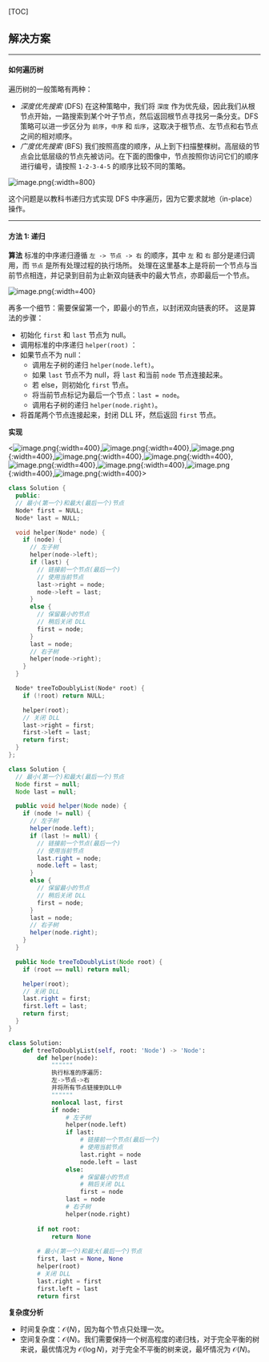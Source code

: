 [TOC]

## 解决方案

---

#### 如何遍历树

 遍历树的一般策略有两种：

- *深度优先搜索* (DFS)
  在这种策略中，我们将 `深度` 作为优先级，因此我们从根节点开始，一路搜索到某个叶子节点，然后返回根节点寻找另一条分支。DFS 策略可以进一步区分为 `前序`，`中序` 和 `后序`，这取决于根节点、左节点和右节点之间的相对顺序。
- *广度优先搜索* (BFS)
  我们按照高度的顺序，从上到下扫描整棵树。高层级的节点会比低层级的节点先被访问。在下面的图像中，节点按照你访问它们的顺序进行编号，请按照 `1-2-3-4-5` 的顺序比较不同的策略。

 ![image.png](https://pic.leetcode.cn/1692260149-imNihS-image.png){:width=800}

 这个问题是以教科书递归方式实现 DFS 中序遍历，因为它要求就地（in-place）操作。

---

#### 方法 1: 递归

 **算法**
 标准的中序递归遵循 `左 -> 节点 -> 右` 的顺序，其中 `左` 和 `右` 部分是递归调用，而 `节点` 是所有处理过程的执行场所。
 处理在这里基本上是将前一个节点与当前节点相连，并记录到目前为止新双向链表中的最大节点，亦即最后一个节点。

 ![image.png](https://pic.leetcode.cn/1692259916-CWtGNL-image.png){:width=400}

 再多一个细节：需要保留第一个，即最小的节点，以封闭双向链表的环。
 这是算法的步骤：

- 初始化 `first` 和 `last` 节点为 null。
- 调用标准的中序递归 `helper(root)` ：
- 如果节点不为 null：
  - 调用左子树的递归 `helper(node.left)`。
  - 如果 `last` 节点不为 null，将 `last` 和当前 `node` 节点连接起来。
  - 若 else，则初始化 `first` 节点。
  - 将当前节点标记为最后一个节点：`last = node`。
  - 调用右子树的递归 `helper(node.right)`。
- 将首尾两个节点连接起来，封闭 DLL 环，然后返回 `first` 节点。

**实现**

 <![image.png](https://pic.leetcode.cn/1692261086-QUbeSV-image.png){:width=400},![image.png](https://pic.leetcode.cn/1692261130-KoYVAI-image.png){:width=400},![image.png](https://pic.leetcode.cn/1692261133-CkTJsc-image.png){:width=400},![image.png](https://pic.leetcode.cn/1692261135-TZdsYX-image.png){:width=400},![image.png](https://pic.leetcode.cn/1692261138-APpvYm-image.png){:width=400},![image.png](https://pic.leetcode.cn/1692261141-gqxroe-image.png){:width=400},![image.png](https://pic.leetcode.cn/1692261144-tKPNtN-image.png){:width=400},![image.png](https://pic.leetcode.cn/1692261146-SAJeEX-image.png){:width=400},![image.png](https://pic.leetcode.cn/1692261149-fLFrWt-image.png){:width=400}>

```C++ [slu]
class Solution {
  public:
  // 最小(第一个)和最大(最后一个)节点
  Node* first = NULL;
  Node* last = NULL;

  void helper(Node* node) {
    if (node) {
      // 左子树
      helper(node->left);
      if (last) {
        // 链接前一个节点(最后一个)
        // 使用当前节点
        last->right = node;
        node->left = last;
      }
      else {
        // 保留最小的节点
        // 稍后关闭 DLL
        first = node;
      }
      last = node;
      // 右子树
      helper(node->right);
    }
  }

  Node* treeToDoublyList(Node* root) {
    if (!root) return NULL;

    helper(root);
    // 关闭 DLL
    last->right = first;
    first->left = last;
    return first;
  }
};
```

```Java [slu]
class Solution {
  // 最小(第一个)和最大(最后一个)节点
  Node first = null;
  Node last = null;

  public void helper(Node node) {
    if (node != null) {
      // 左子树
      helper(node.left);
      if (last != null) {
        // 链接前一个节点(最后一个)
        // 使用当前节点
        last.right = node;
        node.left = last;
      }
      else {
        // 保留最小的节点
        // 稍后关闭 DLL
        first = node;
      }
      last = node;
      // 右子树
      helper(node.right);
    }
  }

  public Node treeToDoublyList(Node root) {
    if (root == null) return null;

    helper(root);
    // 关闭 DLL
    last.right = first;
    first.left = last;
    return first;
  }
}
```

```Python [slu]
class Solution:
    def treeToDoublyList(self, root: 'Node') -> 'Node':
        def helper(node):
            """"""
            执行标准的序遍历:
            左->节点->右
            并将所有节点链接到DLL中
            """"""
            nonlocal last, first
            if node:
                # 左子树
                helper(node.left)
                if last:
                    # 链接前一个节点(最后一个)
                    # 使用当前节点
                    last.right = node
                    node.left = last
                else:
                    # 保留最小的节点
                    # 稍后关闭 DLL
                    first = node        
                last = node
                # 右子树
                helper(node.right)
        
        if not root:
            return None
        
        # 最小(第一个)和最大(最后一个)节点
        first, last = None, None
        helper(root)
        # 关闭 DLL
        last.right = first
        first.left = last
        return first
```

 **复杂度分析**

- 时间复杂度：$\mathcal{O}(N)$，因为每个节点只处理一次。
- 空间复杂度：$\mathcal{O}(N)$。我们需要保持一个树高程度的递归栈，对于完全平衡的树来说，最优情况为 $\mathcal{O}(\log N)$，对于完全不平衡的树来说，最坏情况为 $\mathcal{O}(N)$。